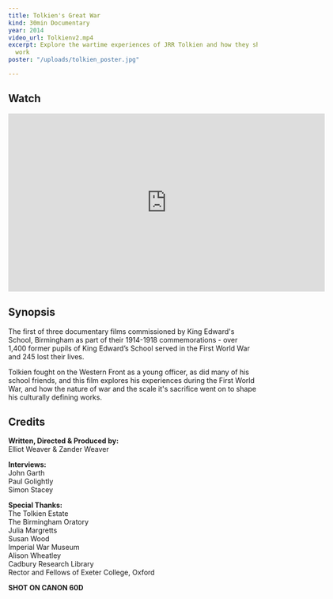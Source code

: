 ```yaml
---
title: Tolkien's Great War
kind: 30min Documentary
year: 2014
video_url: Tolkienv2.mp4
excerpt: Explore the wartime experiences of JRR Tolkien and how they shaped his life's
  work
poster: "/uploads/tolkien_poster.jpg"

---
```

## Watch

<iframe src="https://player.vimeo.com/video/110810980?color=da8f2e&title=0&byline=0&portrait=0" width="640" height="360" frameborder="0" webkitallowfullscreen mozallowfullscreen allowfullscreen></iframe>

## Synopsis

The first of three documentary films commissioned by King Edward's School, Birmingham as part of their 1914-1918 commemorations - over 1,400 former pupils of King Edward’s School served in the First World War and 245 lost their lives.

Tolkien fought on the Western Front as a young officer, as did many of his school friends, and this film explores his experiences during the First World War, and how the nature of war and the scale it's sacrifice went on to shape his culturally defining works.

## Credits

**Written, Directed & Produced by:** <br>Elliot Weaver & Zander Weaver

**Interviews:** <br>John Garth<br>Paul Golightly<br>Simon Stacey

**Special Thanks:** <br>The Tolkien Estate<br>The Birmingham Oratory<br>Julia Margretts<br>Susan Wood<br>Imperial War Museum<br>Alison Wheatley<br>Cadbury Research Library<br>Rector and Fellows of Exeter College, Oxford

**SHOT ON CANON 60D**